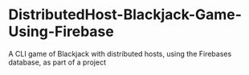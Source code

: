# DistributedHost-Blackjack-Game-Using-Firebase
A CLI game of Blackjack with distributed hosts, using the Firebases database, as part of a project
